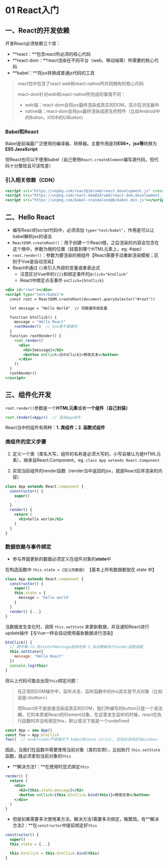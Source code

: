 # 01 React入门

## 一、React的开发依赖

开发React必须依赖三个库：

- **react：**包含react所必须的核心代码
- **react-dom：**react渲染在不同平台（web、移动端等）所需要的核心代码
- **babel：**将jsx转换成普通js代码的工具

> react包中包含了react web和react-native所共同拥有的核心代码
>
> react-dom针对web和react-native所完成的事情不同：
>
> - web端：react-dom会将jsx最终渲染成真实的DOM，显示在浏览器中
> - native端：react-dom会将jsx最终渲染成原生的控件（比如Android中的Button，iOS中的UIButton）

### Babel和React

Babel是前端最广泛使用的编译器、转移器。主要作用是将**ES6+、jsx等**转换为**ES5 JavaScript**

但React也可以不使用babel（自己使用`React.createElement`编写源代码，但代码十分繁琐且可读性差）

### 引入相关依赖（CDN）

```jsx
<script src="https://unpkg.com/react@18/umd/react.development.js" crossorigin></script>
<script src="https://unpkg.com/react-dom@18/umd/react-dom.development.js" crossorigin></script>
<script src="https://unpkg.com/babel-standalone@6/babel.min.js"></script>
```



## 二、Hello React

- 编写React的script代码中，必须添加 `type="text/babel"`，作用是可以让babel解析jsx的语法
- `ReactDOM.createRoot()`：用于创建一个React根，之后渲染的内容会包含在这个根中，参数为根的位置（挂载到哪个HTML元素上，eg. #app）
- `root.render()`：参数为要渲染的根组件【React需要手动重新渲染模板；区别于Vue是自动渲染】
- React中通过 `{}`来引入外部的变量或者表达式
    - 注意区分Vue中的`{{}}`和绑定事件的`@click="btnClick"`
    - React中绑定点击事件 `onClick={btnClick}`

```jsx
<div id="root"></div>
<script type="text/babel">
  const root = ReactDOM.createRoot(document.querySelector("#root"))

  let message = "Hello World"  // 将数据写成变量

  function btnClick() {
    message = "Hello React"
    rootRender()  // Vue是不需要的
  }
  function rootRender() {
    root.render((
      <div>
        <h2>{message}</h2>
        <button onClick={btnClick}>修改文本</button>
      </div>
    ))
  }
  rootRender()
</script>
```



## 三、组件化开发

`root.render()`参数是一个**HTML元素**或者**一个组件（自己封装）**

```jsx
root.render(<App/>)  // 渲染App组件
```

React当中的组件有两种：**1. 类组件；2. 函数式组件**

### 类组件的定义步骤

1. 定义一个类（类名大写，组件的名称是必须大写的，小写会被认为是HTML元素），继承自React.Component，eg. `class App extends React.Component`

2. 实现当前组件的render函数（render当中返回的jsx，就是React后序渲染的内容）

```jsx
class App extends React.component {
  constructor() {
    super()
    ...
  }
  render() {
    return (
      <h1>hello world</h1>
    )
  }
}
```

### 数据依赖与事件绑定

- 参与界面更新的数据必须定义在组件对象的**state**中 

在构造函数中 `this.state = {定义的数据} `【基本上所有数据都放在 state 中】

```jsx
class App extends React.component {
  constructor() {
    super()
    this.state = {
      message = 'hello world'
    }
  }
  render() {...}
}
```

当数据发生变化时，调用 `this.setState` 来更新数据，并且通知React进行update操作【与Vue一样会自动使用最新数据进行渲染】

```jsx
btnClick() {
  // 两件事->1.将state中message值修改掉 2.自动重新执行render函数函数
  this.setState({
    message: "Hello React"
  })
  console.log(this)
}
```

但以上代码可能会出现`this`绑定问题：

> 在正常的DOM操作中，监听点击，监听函数中的this其实是节点对象（比如说是\<button\>）
>
> 而React并不是直接渲染成真实的DOM，我们所编写的button只是一个语法糖，它的本质是React的Element对象。在这里发生监听的时候，react在执行函数时并没有绑定this，默认情况下就是一个undefined

```jsx
const App = new App()
const foo = App.btnClick
foo()  // undefined(严格模式下 babel默认use strict, 否则应该绑定到window) 
```

因此，当我们在函数中需要使用当前对象（类的实例），比如执行 `this.setState` 函数，就必须拿到当前对象的`this`

- **解决方法1：**在使用时显式绑定`this`

```jsx
render() {
  return (
    <div>
      <h2>{this.state.message}</h2>
      <button onClick={this.btnClick.bind(this)}>修改文本</button>
    </div>
  )
}
```

- 但是如果需要多次使用某方法，解决方法1需要多次绑定，略繁琐。有**解决方法2：**在`constructor`中提前绑定好`this`

```jsx
constructor() {
  super()
  this.state = {...}

  this.btnClick = this.btnClick.bind(this)
}
```



